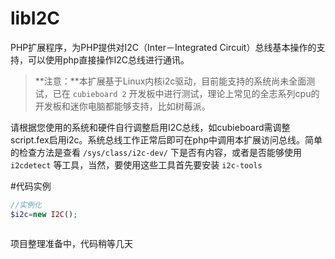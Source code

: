 # libI2C
PHP扩展程序，为PHP提供对I2C（Inter－Integrated Circuit）总线基本操作的支持，可以使用php直接操作I2C总线进行通讯。

> **注意：**本扩展基于Linux内核i2c驱动，目前能支持的系统尚未全面测试，已在 `cubieboard 2` 开发板中进行测试，理论上常见的全志系列cpu的开发板和迷你电脑都能够支持，比如树莓派。

请根据您使用的系统和硬件自行调整启用I2C总线，如cubieboard需调整script.fex启用i2c。系统总线工作正常后即可在php中调用本扩展访问总线。简单的检查方法是查看 `/sys/class/i2c-dev/` 下是否有内容，或者是否能够使用 `i2cdetect` 等工具，当然，要使用这些工具首先要安装 `i2c-tools`

#代码实例

```php
//实例化
$i2c=new I2C();



```

项目整理准备中，代码稍等几天

